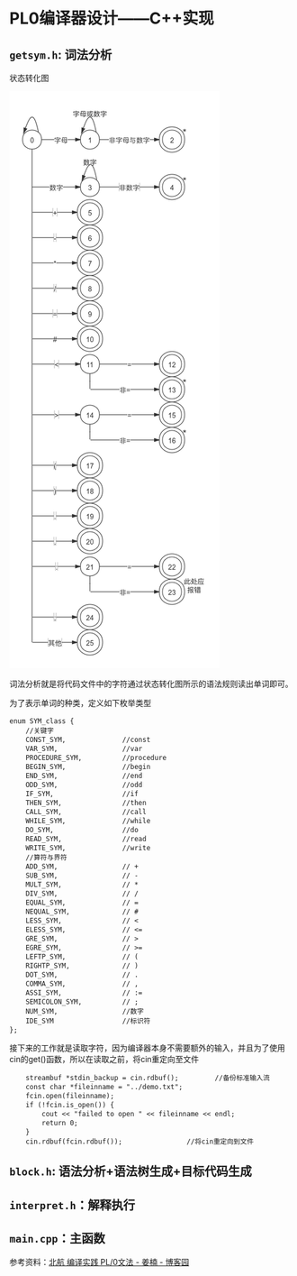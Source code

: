 # PL0编译器设计——C++实现

## `getsym.h`: 词法分析
    
状态转化图
    
![image][link]
    
词法分析就是将代码文件中的字符通过状态转化图所示的语法规则读出单词即可。

为了表示单词的种类，定义如下枚举类型

```(c++)
enum SYM_class {
    //关键字
    CONST_SYM,              //const
    VAR_SYM,                //var
    PROCEDURE_SYM,          //procedure
    BEGIN_SYM,              //begin
    END_SYM,                //end
    ODD_SYM,                //odd
    IF_SYM,                 //if
    THEN_SYM,               //then
    CALL_SYM,               //call
    WHILE_SYM,              //while
    DO_SYM,                 //do
    READ_SYM,               //read
    WRITE_SYM,              //write
    //算符与界符
    ADD_SYM,                // +
    SUB_SYM,                // -
    MULT_SYM,               // *
    DIV_SYM,                // /
    EQUAL_SYM,              // =
    NEQUAL_SYM,             // #
    LESS_SYM,               // <
    ELESS_SYM,              // <=
    GRE_SYM,                // >
    EGRE_SYM,               // >=
    LEFTP_SYM,              // (
    RIGHTP_SYM,             // )
    DOT_SYM,                // .
    COMMA_SYM,              // ,
    ASSI_SYM,               // :=
    SEMICOLON_SYM,          // ;
    NUM_SYM,                //数字
    IDE_SYM                 //标识符
};
```

接下来的工作就是读取字符，因为编译器本身不需要额外的输入，并且为了使用cin的get()函数，所以在读取之前，将cin重定向至文件

```(c++)
    streambuf *stdin_backup = cin.rdbuf();         //备份标准输入流
    const char *fileinname = "../demo.txt";
    fcin.open(fileinname);
    if (!fcin.is_open()) {
        cout << "failed to open " << fileinname << endl;
        return 0;
    }
    cin.rdbuf(fcin.rdbuf());                //将cin重定向到文件
```

## `block.h`: 语法分析+语法树生成+目标代码生成
 
## `interpret.h`：解释执行
 
## `main.cpp`：主函数

参考资料：[北航 编译实践 PL/0文法 - 姜楠 - 博客园](https://www.cnblogs.com/ZJUT-jiangnan/p/3494501.html)

[link]:https://github.com/xueweiwujxw/run_PL0_CPP/blob/master/%E7%8A%B6%E6%80%81%E8%BD%AC%E5%8C%96%E5%9B%BE.png